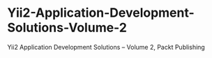 # Yii2-Application-Development-Solutions-Volume-2
Yii2 Application Development Solutions – Volume 2, Packt Publishing
